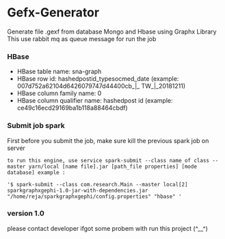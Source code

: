 # Gefx-Generator
Generate file .gexf from database Mongo and Hbase using Graphx Library
This use rabbit mq as queue message for run the job

### HBase
  * HBase table name: sna-graph
  * HBase row id: hashedpostid_typesocmed_date (example: 007d752a62104d6426079747d44400cb_|_ TW_|_20181211)
  * HBase column family name: 0
  * HBase column qualifier name: hashedpost id (example: ce49c16ecd29169ba1b118a88464cbdf)

### Submit job spark #
First before you submit the job, make sure kill the previous spark job on server

	to run this engine, use service spark-submit --class name of class --master yarn/local [name file].jar [path_file properties] [mode database] example :

    '$ spark-submit --class com.research.Main --master local[2] sparkgraphxgephi-1.0-jar-with-dependencies.jar "/home/reja/sparkgraphxgephi/config.properties" "hbase" '

### version 1.0
please contact developer ifgot some probem with run this project (^__^)
